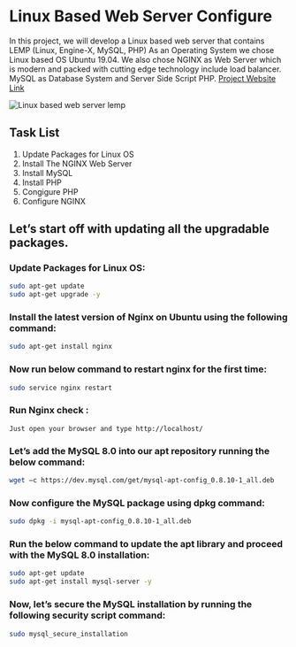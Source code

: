 # Linux Based Web Server Configure
In this project, we will develop a Linux based web server that contains LEMP (Linux, Engine-X, MySQL, PHP) As an Operating System we chose Linux based OS Ubuntu 19.04. We also chose NGINX as Web Server which is modern and packed with cutting edge technology include load balancer. MySQL as Database System and Server Side Script PHP.
[Project Website Link](https://sites.google.com/view/lemp)

![Linux based web server lemp](https://i.imgur.com/DvpzFJ5.png?1)

## Task List  
1. Update Packages for Linux OS 
2. Install The NGINX Web Server
3. Install MySQL
4. Install PHP
5. Congigure PHP
6. Configure NGINX

## Let’s start off with updating all the upgradable packages.
### Update Packages for Linux OS:

```bash
sudo apt-get update
sudo apt-get upgrade -y
```
### Install the latest version of Nginx on Ubuntu using the following command:
```bash
sudo apt-get install nginx
```
### Now run below command to restart nginx for the first time:

```bash
sudo service nginx restart
```
### Run Nginx check :
```
Just open your browser and type http://localhost/
```
### Let’s add the MySQL 8.0 into our apt repository running the below command:
```bash
wget –c https://dev.mysql.com/get/mysql-apt-config_0.8.10-1_all.deb
```
### Now configure the MySQL package using dpkg command:

```bash
sudo dpkg -i mysql-apt-config_0.8.10-1_all.deb
```
### Run the below command to update the apt library and proceed with the MySQL 8.0 installation:
```bash
sudo apt-get update
sudo apt-get install mysql-server -y
```
### Now, let’s secure the MySQL installation by running the following security script command:
```bash
sudo mysql_secure_installation
```